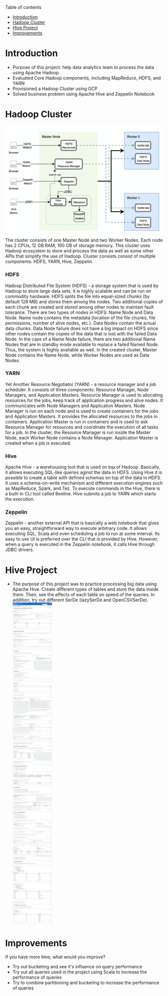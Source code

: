 Table of contents
* [Introduction](#Introduction)
* [Hadoop Cluster](#Hadoop-Cluster)
* [Hive Project](#Hive-Project)
* [Improvements](#Improvements)


# Introduction
- Purpose of this project: help data analytics team to process the data using Apache Hadoop  
- Evaluated Core Hadoop components, including MapReduce, HDFS, and YARN
- Provisioned a Hadoop Cluster using GCP
- Solved business problem using Apache Hive and Zeppelin Notebook

# Hadoop Cluster
![image](/hadoop/ClusterDiagram.png)
The cluster consists of one Master Node and two Worker Nodes. Each node has 2 CPUs, 12 GB RAM, 100 GB of storage memory. This cluster uses Hadoop ecosystem to store and process the data as well as some other APIs that simplify the use of Hadoop. Cluster consists consist of multiple components: HDFS, YARN, Hive, Zeppelin.

### HDFS
Hadoop Distributed File System (HDFS) - a storage system that is used by Hadoop to store large data sets. It is highly scalable and can be run on commodity hardware. HDFS splits the file into equal-sized chunks (by default 128 MB) and stores them among the nodes. Two additional copies of each chunk are created and stored among other nodes to maintain fault tolerance. There are two types of nodes in HDFS: Name Node and Data Node. Name node contains the metadata (location of the file chunks, file permissions, number of alive nodes, etc.). Data Nodes contain the actual data chunks. Data Node failure does not have a big impact on HDFS since other nodes contain the copies of the data that is lost with the failed Data Node. In the case of a Name Node failure, there are two additional Name Nodes that are in standby mode available to replace a failed Named Node. Thus, the system is highly available as well. In the created cluster, Master Node contains the Name Node, while Worker Nodes are used as Data Nodes.

### YARN
Yet Another Resource Negotiator (YARN) - a resource manager and a job scheduler. It consists of three components: Resource Manager, Node Managers, and Application Masters. Resource Manager is used to allocating resources for the jobs, keep track of application progress and alive nodes. It communicates with Node Managers and Application Masters. Node Manager is run on each node and is used to create containers for the jobs and Application Masters. It provides the allocated resources to the jobs in containers. Application Master is run in containers and is used to ask Resource Manager for resources and coordinate the execution of all tasks for a job. In the cluster, the Resource Manager is run inside the Master Node, each Worker Node contains a Node Manager. Application Master is created when a job is executed.

### Hive
Apache Hive - a warehousing tool that is used on top of Hadoop. Basically, it allows executing SQL-like queries aginst the data in HDFS. Using Hive it is possible to create a table with defined schemas on top of the data in HDFS. It uses a schema-on-write mechanism and different execution engines such as MapReduce, Spark, and Tez. To execute commands in the Hive, there is a built-in CLI tool called Beeline. Hive submits a job to YARN which starts the execution.

### Zeppelin
Zeppelin - another external API that is basically a web notebook that gives you an easy, straightforward way to execute arbitrary code. It allows executing SQL, Scala and even scheduling a job to run at some interval. Its easy to use UI is preferred over the CLI that is provided by Hive. However, when a query is executed in the Zeppelin notebook, it calls Hive through JDBC drivers. 


# Hive Project
- The purpose of this project was to practice processing big data using Apache Hive. Create different types of tables and store the data inside them. Then, see the effects of each table on speed of the queries. In addition, try out different SerDe (lazySerDe and OpenCSVSerDe).  
![image2](/hadoop/notebook.png)

# Improvements
If you have more time, what would you improve?
- Try out bucketing and see it's influence on query performance
- Try out all queries used in the project using Scala to increase the performance of queries
- Try to combine partitioning and bucketing to increase the performance of queries
